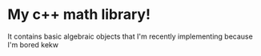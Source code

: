 
# My c++ math library!

It contains basic algebraic objects that I'm recently implementing because I'm bored kekw 
